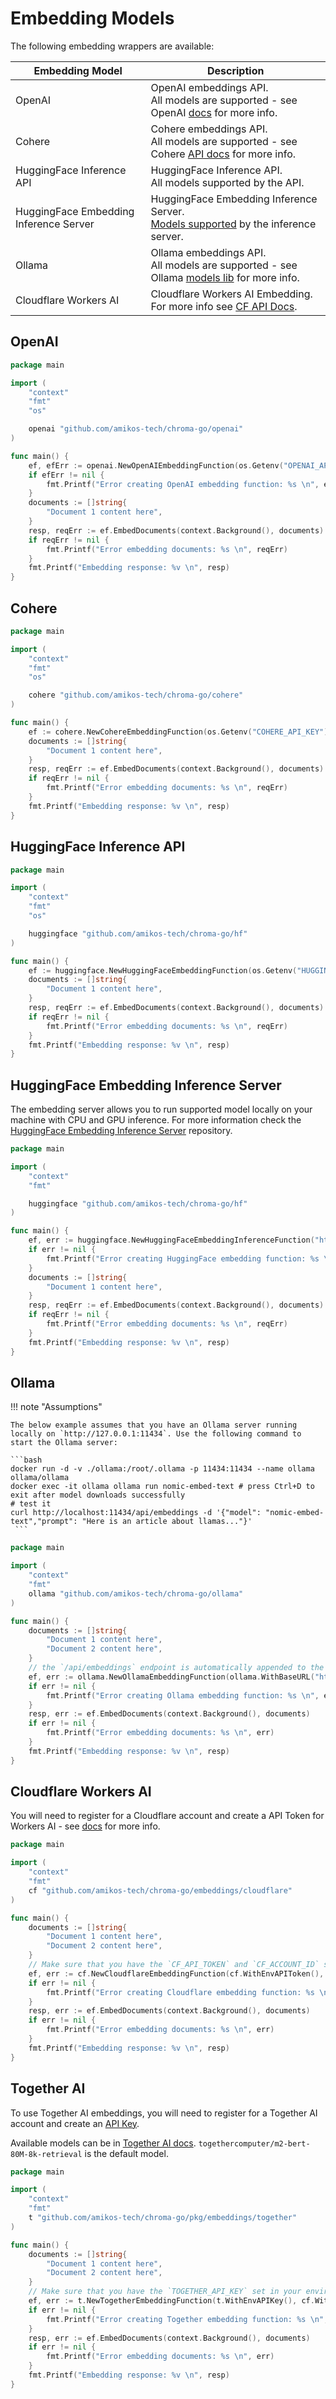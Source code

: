 # Embedding Models

The following embedding wrappers are available:

| Embedding Model                        | Description                                                                                                                                                 |
|----------------------------------------|-------------------------------------------------------------------------------------------------------------------------------------------------------------|
| OpenAI                                 | OpenAI embeddings API.<br/>All models are supported - see OpenAI [docs](https://platform.openai.com/docs/guides/embeddings/embedding-models) for more info. |
| Cohere                                 | Cohere embeddings API.<br/>All models are supported - see Cohere [API docs](https://docs.cohere.com/reference/embed) for more info.                         |
| HuggingFace Inference API              | HuggingFace Inference API.<br/>All models supported by the API.                                                                                             |
| HuggingFace Embedding Inference Server | HuggingFace Embedding Inference Server.<br/>[Models supported](https://github.com/huggingface/text-embeddings-inference) by the inference server.           |
| Ollama                                 | Ollama embeddings API.<br/>All models are supported - see Ollama [models lib](https://ollama.com/library) for more info.                                    |
| Cloudflare Workers AI                  | Cloudflare Workers AI Embedding.<br/> For more info see [CF API Docs](https://developers.cloudflare.com/workers-ai/models/embedding/).                      |

## OpenAI

```go
package main

import (
	"context"
	"fmt"
	"os"

	openai "github.com/amikos-tech/chroma-go/openai"
)

func main() {
	ef, efErr := openai.NewOpenAIEmbeddingFunction(os.Getenv("OPENAI_API_KEY"), openai.WithModel(openai.TextEmbedding3Large))
	if efErr != nil {
		fmt.Printf("Error creating OpenAI embedding function: %s \n", efErr)
	}
	documents := []string{
		"Document 1 content here",
	}
	resp, reqErr := ef.EmbedDocuments(context.Background(), documents)
	if reqErr != nil {
		fmt.Printf("Error embedding documents: %s \n", reqErr)
	}
	fmt.Printf("Embedding response: %v \n", resp)
}
```

## Cohere

```go
package main

import (
	"context"
	"fmt"
	"os"

	cohere "github.com/amikos-tech/chroma-go/cohere"
)

func main() {
	ef := cohere.NewCohereEmbeddingFunction(os.Getenv("COHERE_API_KEY"))
	documents := []string{
		"Document 1 content here",
	}
	resp, reqErr := ef.EmbedDocuments(context.Background(), documents)
	if reqErr != nil {
		fmt.Printf("Error embedding documents: %s \n", reqErr)
	}
	fmt.Printf("Embedding response: %v \n", resp)
}
```

## HuggingFace Inference API

```go
package main

import (
	"context"
	"fmt"
	"os"

	huggingface "github.com/amikos-tech/chroma-go/hf"
)

func main() {
	ef := huggingface.NewHuggingFaceEmbeddingFunction(os.Getenv("HUGGINGFACE_API_KEY"), "sentence-transformers/all-MiniLM-L6-v2")
	documents := []string{
		"Document 1 content here",
	}
	resp, reqErr := ef.EmbedDocuments(context.Background(), documents)
	if reqErr != nil {
		fmt.Printf("Error embedding documents: %s \n", reqErr)
	}
	fmt.Printf("Embedding response: %v \n", resp)
}
```

## HuggingFace Embedding Inference Server

The embedding server allows you to run supported model locally on your machine with CPU and GPU inference. For more
information check the [HuggingFace Embedding Inference Server](https://github.com/huggingface/text-embeddings-inference)
repository.

```go
package main

import (
	"context"
	"fmt"

	huggingface "github.com/amikos-tech/chroma-go/hf"
)

func main() {
	ef, err := huggingface.NewHuggingFaceEmbeddingInferenceFunction("http://localhost:8001/embed") //set this to the URL of the HuggingFace Embedding Inference Server
	if err != nil {
		fmt.Printf("Error creating HuggingFace embedding function: %s \n", err)
	}
	documents := []string{
		"Document 1 content here",
	}
	resp, reqErr := ef.EmbedDocuments(context.Background(), documents)
	if reqErr != nil {
		fmt.Printf("Error embedding documents: %s \n", reqErr)
	}
	fmt.Printf("Embedding response: %v \n", resp)
}
```

## Ollama

!!! note "Assumptions"

    The below example assumes that you have an Ollama server running locally on `http://127.0.0.1:11434`. Use the following command to start the Ollama server:

    ```bash
    docker run -d -v ./ollama:/root/.ollama -p 11434:11434 --name ollama ollama/ollama
    docker exec -it ollama ollama run nomic-embed-text # press Ctrl+D to exit after model downloads successfully
    # test it
    curl http://localhost:11434/api/embeddings -d '{"model": "nomic-embed-text","prompt": "Here is an article about llamas..."}'
     ```

```go
package main

import (
	"context"
	"fmt"
	ollama "github.com/amikos-tech/chroma-go/ollama"
)

func main() {
	documents := []string{
		"Document 1 content here",
		"Document 2 content here",
	}
	// the `/api/embeddings` endpoint is automatically appended to the base URL
	ef, err := ollama.NewOllamaEmbeddingFunction(ollama.WithBaseURL("http://127.0.0.1:11434"), ollama.WithModel("nomic-embed-text"))
	if err != nil {
		fmt.Printf("Error creating Ollama embedding function: %s \n", err)
	}
	resp, err := ef.EmbedDocuments(context.Background(), documents)
	if err != nil {
		fmt.Printf("Error embedding documents: %s \n", err)
	}
	fmt.Printf("Embedding response: %v \n", resp)
}
```

## Cloudflare Workers AI

You will need to register for a Cloudflare account and create a API Token for Workers AI -
see [docs](https://developers.cloudflare.com/workers-ai/get-started/rest-api/#1-get-an-api-token) for more info.

```go
package main

import (
	"context"
	"fmt"
	cf "github.com/amikos-tech/chroma-go/embeddings/cloudflare"
)

func main() {
	documents := []string{
		"Document 1 content here",
		"Document 2 content here",
	}
	// Make sure that you have the `CF_API_TOKEN` and `CF_ACCOUNT_ID` set in your environment
	ef, err := cf.NewCloudflareEmbeddingFunction(cf.WithEnvAPIToken(), cf.WithEnvAccountID(), cf.WithDefaultModel("@cf/baai/bge-small-en-v1.5"))
	if err != nil {
		fmt.Printf("Error creating Cloudflare embedding function: %s \n", err)
	}
	resp, err := ef.EmbedDocuments(context.Background(), documents)
	if err != nil {
		fmt.Printf("Error embedding documents: %s \n", err)
	}
	fmt.Printf("Embedding response: %v \n", resp)
}
```

## Together AI

To use Together AI embeddings, you will need to register for a Together AI account and create
an [API Key](https://api.together.xyz/settings/api-keys).

Available models can be
in [Together AI docs](https://docs.together.ai/docs/embedding-models). `togethercomputer/m2-bert-80M-8k-retrieval` is
the default model.

```go
package main

import (
	"context"
	"fmt"
	t "github.com/amikos-tech/chroma-go/pkg/embeddings/together"
)

func main() {
	documents := []string{
		"Document 1 content here",
		"Document 2 content here",
	}
	// Make sure that you have the `TOGETHER_API_KEY` set in your environment
	ef, err := t.NewTogetherEmbeddingFunction(t.WithEnvAPIKey(), cf.WithDefaultModel("togethercomputer/m2-bert-80M-2k-retrieval"))
	if err != nil {
		fmt.Printf("Error creating Together embedding function: %s \n", err)
	}
	resp, err := ef.EmbedDocuments(context.Background(), documents)
	if err != nil {
		fmt.Printf("Error embedding documents: %s \n", err)
	}
	fmt.Printf("Embedding response: %v \n", resp)
}
```
